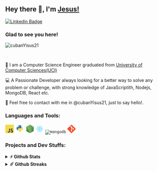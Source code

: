 ## Hey there 👋, I'm [Jesus!](https://github.com/cubanYisus21/)

[![Linkedin Badge](https://img.shields.io/badge/-LinkedIn-0e76a8?style=flat-square&logo=Linkedin&logoColor=white)](https://linkedin.com/in/iampavangandhi)

### Glad to see you here! 
<p align="left"> <img src="https://komarev.com/ghpvc/?username=cubanYisus21&label=Profile%20views&color=0e75b6&style=flat" alt="cubanYisus21" /> </p>
<br />

📔 I am a Computer Science Engineer graduated from [University of Computer Sciences(UCI)](https://www.uci.cu/)

💻 A Passionate Developer always looking for a better way to solve any problem or challenge, with strong knowledge of JavaScriptith, Nodejs, MongoDB, React etc.

💬 Feel free to contact with me in @cubanYisus21, just to say hello!.

### Languages and Tools:

<code><img height="27" src="https://raw.githubusercontent.com/github/explore/80688e429a7d4ef2fca1e82350fe8e3517d3494d/topics/javascript/javascript.png" alt="javascript"></code>
<code><img height="30" src="https://raw.githubusercontent.com/github/explore/80688e429a7d4ef2fca1e82350fe8e3517d3494d/topics/python/python.png" alt="python"></code>
<code><img height="27" src="https://raw.githubusercontent.com/github/explore/80688e429a7d4ef2fca1e82350fe8e3517d3494d/topics/nodejs/nodejs.png" alt="nodejs"></code>
<code><img height="27" src="https://raw.githubusercontent.com/github/explore/80688e429a7d4ef2fca1e82350fe8e3517d3494d/topics/react/react.png" alt="react"></code>
<code><img height="27" src="https://encrypted-tbn0.gstatic.com/images?q=tbn%3AANd9GcSTTzPAw-55ssm1Im594xYZ9eRQu2JylrkYLg&usqp=CAU" alt="mongodb"></code>
<code><img height="27" src="https://raw.githubusercontent.com/devicons/devicon/master/icons/git/git-original.svg" alt="git"></code>

### Projects and Dev Stuffs:

<details>
  <summary><b>⚡ Github Stats</b></summary>

  <br />
  <a href="https://github.com/cubanYisus21/github-readme-stats"><img align="center" src="https://github-readme-stats.vercel.app/api?username=cubanYisus21&show_icons=true&include_all_commits=true&theme=buefy&hide_border=true" alt="Yisus github stats" /></a> | <a href="https://github.com/cubanYisus21/github-readme-stats"><img align="center" src="https://github-readme-stats.vercel.app/api/top-langs/?username=cubanYisus21&layout=compact&theme=buefy&hide_border=true" /></a>
</details>

<details>
  <summary><b>☄️ Github Streaks</b></summary>
  <a href="https://github.com/cubanYisus21/github-readme-stats"><img align="center" src="https://github-readme-stats.vercel.app/api?username=cubanYisus21&show_icons=true&include_all_commits=true&theme=buefy&hide_border=true" alt="Yisus github stats" /></a> | <a href="https://github.com/cubanYisus21/github-readme-stats"><img align="center" src="https://github-readme-stats.vercel.app/api/top-langs/?username=cubanYisus21&layout=compact&theme=buefy&hide_border=true" /></a>
</details>

#
